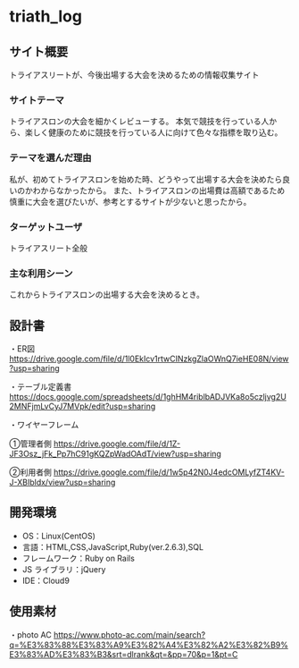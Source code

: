 # triath_log

## サイト概要

トライアスリートが、今後出場する大会を決めるための情報収集サイト

### サイトテーマ

トライアスロンの大会を細かくレビューする。
本気で競技を行っている人から、楽しく健康のために競技を行っている人に向けて色々な指標を取り込む。

### テーマを選んだ理由

私が、初めてトライアスロンを始めた時、どうやって出場する大会を決めたら良いのかわからなかったから。
また、トライアスロンの出場費は高額であるため慎重に大会を選びたいが、参考とするサイトが少ないと思ったから。

### ターゲットユーザ

トライアスリート全般

### 主な利用シーン

これからトライアスロンの出場する大会を決めるとき。

## 設計書
 ・ER図
    <https://drive.google.com/file/d/1l0EkIcv1rtwCINzkgZlaOWnQ7ieHE08N/view?usp=sharing>
 
 ・テーブル定義書 
     <https://docs.google.com/spreadsheets/d/1ghHM4riblbADJVKa8o5czljvg2U2MNFjmLvCyJ7MVpk/edit?usp=sharing>
 
 ・ワイヤーフレーム
 
   ①管理者側 
    <https://drive.google.com/file/d/1Z-JF3Osz_jFk_Pp7hC91gKQZpWadOAdT/view?usp=sharing>

   ②利用者側 
   <https://drive.google.com/file/d/1w5p42N0J4edcOMLyfZT4KV-J-XBIbldx/view?usp=sharing>

## 開発環境

- OS：Linux(CentOS)
- 言語：HTML,CSS,JavaScript,Ruby(ver.2.6.3),SQL
- フレームワーク：Ruby on Rails
- JS ライブラリ：jQuery
- IDE：Cloud9

## 使用素材

・photo AC
<https://www.photo-ac.com/main/search?q=%E3%83%88%E3%83%A9%E3%82%A4%E3%82%A2%E3%82%B9%E3%83%AD%E3%83%B3&srt=dlrank&qt=&pp=70&p=1&pt=C>
